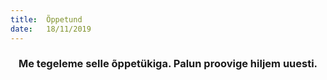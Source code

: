 ```yaml
---
title:  Õppetund
date:   18/11/2019
---
```


### <center>Me tegeleme selle õppetükiga. Palun proovige hiljem uuesti.</center>